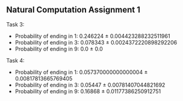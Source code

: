 ## Natural Computation Assignment 1

Task 3:
* Probability of ending in 1: 0.246224 ± 0.004423288232511961
* Probability of ending in 3: 0.078343 ± 0.0024372220898292206
* Probability of ending in 9: 0.0 ± 0.0

Task 4:
* Probability of ending in 1: 0.057370000000000004 ± 0.00817813665769405
* Probability of ending in 3: 0.05447 ± 0.00781407044821692
* Probability of ending in 9: 0.16868 ± 0.01177386250912751
